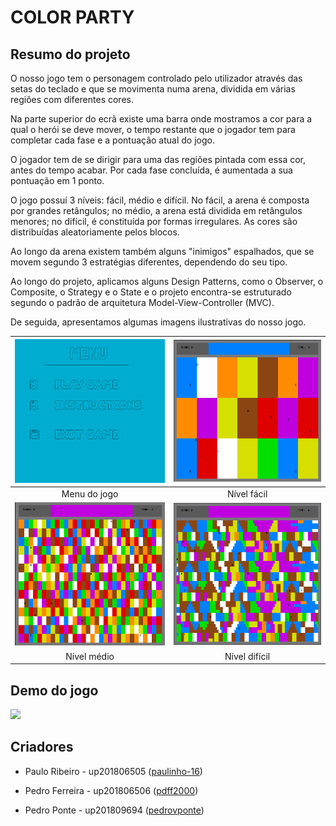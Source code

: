 # COLOR PARTY

## Resumo do projeto
 
O nosso jogo tem o personagem controlado pelo utilizador através das setas do teclado e que se movimenta numa arena, dividida em várias regiões com diferentes cores. 

Na parte superior do ecrã existe uma barra onde mostramos a cor para a qual o herói se deve mover, o tempo restante que o jogador tem para completar cada fase e a pontuação atual do jogo.

O jogador tem de se dirigir para uma das regiões pintada com essa cor, antes do tempo acabar. Por cada fase concluída, é aumentada a sua pontuação em 1 ponto.

O jogo possuí 3 níveis: fácil, médio e difícil. No fácil, a arena é composta por grandes retângulos; no médio, a arena está dividida em retângulos menores; no difícil, é constituída por formas irregulares. As cores são distribuídas aleatoriamente pelos blocos.

Ao longo da arena existem também alguns "inimigos" espalhados, que se movem segundo 3 estratégias diferentes, dependendo do seu tipo.

Ao longo do projeto, aplicamos alguns Design Patterns, como o Observer, o Composite, o Strategy e o State e o projeto encontra-se estruturado segundo o padrão de arquitetura Model-View-Controller (MVC).

De seguida, apresentamos algumas imagens ilustrativas do nosso jogo.

|![](docs/Images/Menu.png)|![](docs/Images/EasyLevel.png)|
|:---------------------:|:------------------------:|
|Menu do jogo|Nível fácil|
|![](docs/Images/MediumLevel.png)|![](docs/Images/HardLevel.png)|
|Nível médio|Nível difícil|

## Demo do jogo

![](docs/Gif/glpoo.gif)

 ## Criadores

 * Paulo Ribeiro - up201806505 ([paulinho-16](https://github.com/paulinho-16))
  
 * Pedro Ferreira - up201806506 ([pdff2000](https://github.com/pdff2000))

 * Pedro Ponte - up201809694 ([pedrovponte](https://github.com/pedrovponte))
